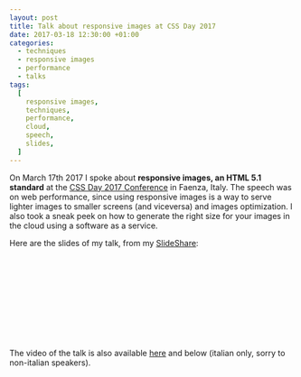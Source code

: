 ```yaml
---
layout: post
title: Talk about responsive images at CSS Day 2017
date: 2017-03-18 12:30:00 +01:00
categories:
  - techniques
  - responsive images
  - performance
  - talks
tags:
  [
    responsive images,
    techniques,
    performance,
    cloud,
    speech,
    slides,
  ]
---
```


On March 17th 2017 I spoke about **responsive images, an HTML 5.1 standard** at the [CSS Day 2017 Conference](http://2017.cssday.it) in Faenza, Italy. The speech was on web performance, since using responsive images is a way to serve lighter images to smaller screens (and viceversa) and images optimization. I also took a sneak peek on how to generate the right size for your images in the cloud using a software as a service.

Here are the slides of my talk, from my <a href="https://www.slideshare.net/verlok">SlideShare</a>:

<div class="slideshareWrapper">
    <iframe class="lazy" id="ssFrame" width="100%" data-src="https://www.slideshare.net/slideshow/embed_code/key/cxLve2h1ruQvPK"  frameborder="0" allowfullscreen></iframe>
</div>

The video of the talk is also available <a href="https://vimeo.com/213316110">here</a> and below (italian only, sorry to non-italian speakers).

<div class="videoWrapper">
    <iframe id="ytFrame" data-src="https://player.vimeo.com/video/213316110?h=ce6d8817d3" width="100%" height="auto" frameborder="0" allow="autoplay; fullscreen; picture-in-picture" allowfullscreen></iframe>
</div>
